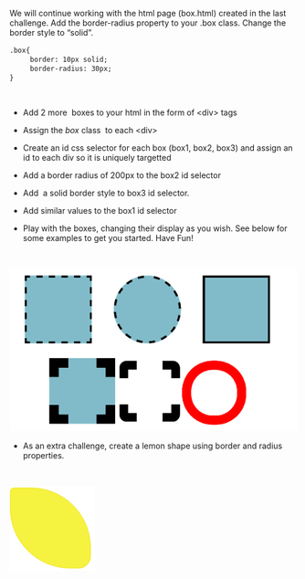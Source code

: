 We will continue working with the html page (box.html) created in the last
challenge. Add the border-radius property to your .box class. Change the border
style to “solid”.

~~~~~~~~~~~~~~~~~~~~~~~~~~~~~~~~~~~~~~~~~~~~~~~~~~~~~~~~~~~~~~~~~~~~~~~~~~~~~~~~
.box{
     border: 10px solid;
     border-radius: 30px;
}
~~~~~~~~~~~~~~~~~~~~~~~~~~~~~~~~~~~~~~~~~~~~~~~~~~~~~~~~~~~~~~~~~~~~~~~~~~~~~~~~

 

-   Add 2 more  boxes to your html in the form of \<div\> tags

-   Assign the *box* class  to each \<div\> 

-   Create an id css selector for each box (box1, box2, box3) and assign an id
    to each div so it is uniquely targetted

-   Add a border radius of 200px to the box2 id selector 

-   Add  a solid border style to box3 id selector.

-   Add similar values to the box1 id selector

-   Play with the boxes, changing their display as you wish. See below for some
    examples to get you started. Have Fun!

 

![](img/witdh_challenges.png)

-   As an extra challenge, create a lemon shape using border and radius
    properties.

 

![](img/lemons-150x150.png)
